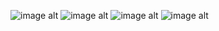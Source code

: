 ![image alt](https://github.com/KerlosMeladHanna/Kerlos_Portfolio/blob/Countries-Flags-Quiz-App/homePage.jpg)
![image alt](https://github.com/KerlosMeladHanna/Kerlos_Portfolio/blob/Countries-Flags-Quiz-App/quiz%20game%201.jpg)
![image alt](https://github.com/KerlosMeladHanna/Kerlos_Portfolio/blob/Countries-Flags-Quiz-App/quiz%20game%202.jpg)
![image alt](https://github.com/KerlosMeladHanna/Kerlos_Portfolio/blob/Countries-Flags-Quiz-App/result%20page.jpg)
